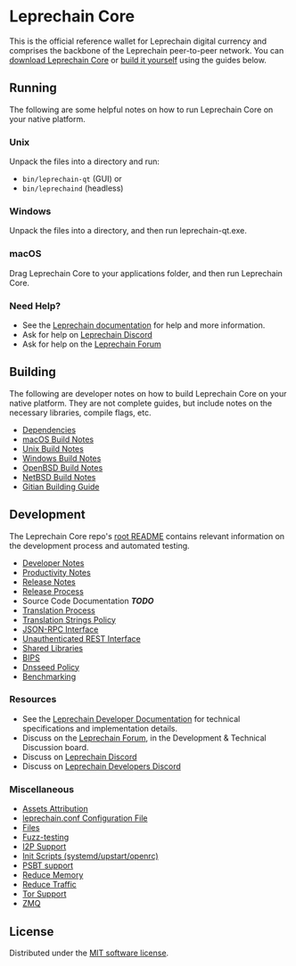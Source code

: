 Leprechain Core
==========

This is the official reference wallet for Leprechain digital currency and comprises the backbone of the Leprechain peer-to-peer network. You can [download Leprechain Core](https://www.leprechain.org/downloads/) or [build it yourself](#building) using the guides below.

Running
---------------------
The following are some helpful notes on how to run Leprechain Core on your native platform.

### Unix

Unpack the files into a directory and run:

- `bin/leprechain-qt` (GUI) or
- `bin/leprechaind` (headless)

### Windows

Unpack the files into a directory, and then run leprechain-qt.exe.

### macOS

Drag Leprechain Core to your applications folder, and then run Leprechain Core.

### Need Help?

* See the [Leprechain documentation](https://docs.leprechain.org)
for help and more information.
* Ask for help on [Leprechain Discord](http://stayleprechainy.com)
* Ask for help on the [Leprechain Forum](https://leprechain.ru//forum)

Building
---------------------
The following are developer notes on how to build Leprechain Core on your native platform. They are not complete guides, but include notes on the necessary libraries, compile flags, etc.

- [Dependencies](dependencies.md)
- [macOS Build Notes](build-osx.md)
- [Unix Build Notes](build-unix.md)
- [Windows Build Notes](build-windows.md)
- [OpenBSD Build Notes](build-openbsd.md)
- [NetBSD Build Notes](build-netbsd.md)
- [Gitian Building Guide](gitian-building.md)

Development
---------------------
The Leprechain Core repo's [root README](/README.md) contains relevant information on the development process and automated testing.

- [Developer Notes](developer-notes.md)
- [Productivity Notes](productivity.md)
- [Release Notes](release-notes.md)
- [Release Process](release-process.md)
- Source Code Documentation ***TODO***
- [Translation Process](translation_process.md)
- [Translation Strings Policy](translation_strings_policy.md)
- [JSON-RPC Interface](JSON-RPC-interface.md)
- [Unauthenticated REST Interface](REST-interface.md)
- [Shared Libraries](shared-libraries.md)
- [BIPS](bips.md)
- [Dnsseed Policy](dnsseed-policy.md)
- [Benchmarking](benchmarking.md)

### Resources
* See the [Leprechain Developer Documentation](https://leprechain.readme.io/)
  for technical specifications and implementation details.
* Discuss on the [Leprechain Forum](https://leprechain.ru//forum), in the Development & Technical Discussion board.
* Discuss on [Leprechain Discord](http://stayleprechainy.com)
* Discuss on [Leprechain Developers Discord](http://chat.leprechaindevs.org/)

### Miscellaneous
- [Assets Attribution](assets-attribution.md)
- [leprechain.conf Configuration File](leprechain-conf.md)
- [Files](files.md)
- [Fuzz-testing](fuzzing.md)
- [I2P Support](i2p.md)
- [Init Scripts (systemd/upstart/openrc)](init.md)
- [PSBT support](psbt.md)
- [Reduce Memory](reduce-memory.md)
- [Reduce Traffic](reduce-traffic.md)
- [Tor Support](tor.md)
- [ZMQ](zmq.md)

License
---------------------
Distributed under the [MIT software license](/COPYING).
